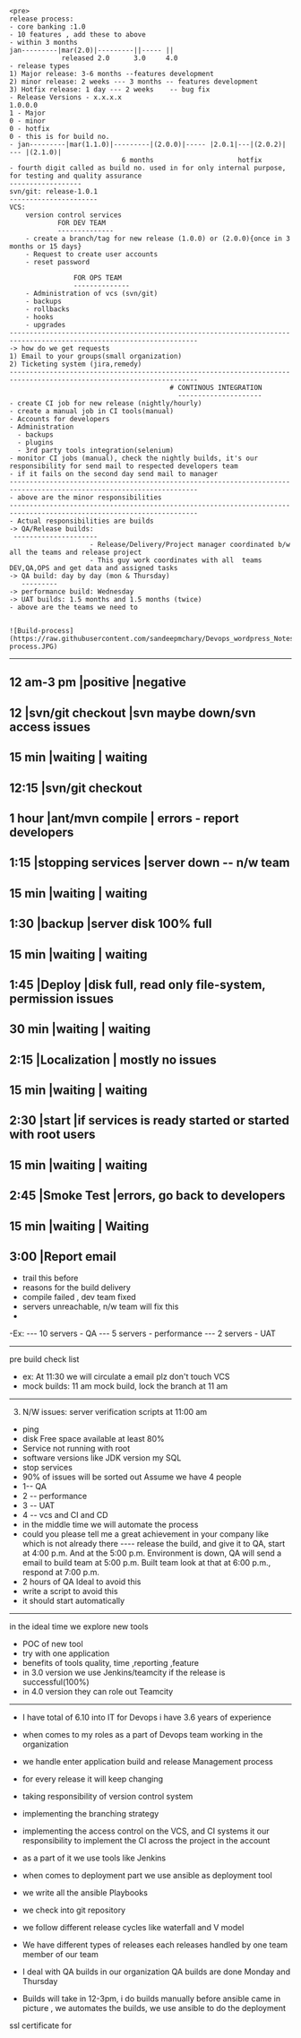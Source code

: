     <pre>
    release process:
    - core banking :1.0
    - 10 features , add these to above
    - within 3 months
    jan---------|mar(2.0)|---------||----- ||
                 released 2.0      3.0     4.0
    - release types
    1) Major release: 3-6 months --features development
    2) minor release: 2 weeks --- 3 months -- features development
    3) Hotfix release: 1 day --- 2 weeks    -- bug fix
    - Release Versions - x.x.x.x
    1.0.0.0
    1 - Major
    0 - minor
    0 - hotfix
    0 - this is for build no.
    - jan---------|mar(1.1.0)|---------|(2.0.0)|----- |2.0.1|---|(2.0.2)| --- |(2.1.0)|
                                6 months                     hotfix 
    - fourth digit called as build no. used in for only internal purpose, for testing and quality assurance
    ------------------
    svn/git: release-1.0.1
    ----------------------
    VCS:
        version control services
                FOR DEV TEAM
                --------------
        - create a branch/tag for new release (1.0.0) or (2.0.0){once in 3 months or 15 days}
        - Request to create user accounts
        - reset password
        
                    FOR OPS TEAM
                    --------------
        - Administration of vcs (svn/git)
        - backups
        - rollbacks
        - hooks
        - upgrades
    ---------------------------------------------------------------------------------------------------------------------
    -> how do we get requests
    1) Email to your groups(small organization)
    2) Ticketing system (jira,remedy)
    ---------------------------------------------------------------------------------------------------------------------
                                            # CONTINOUS INTEGRATION
                                              ---------------------
    - create CI job for new release (nightly/hourly)
    - create a manual job in CI tools(manual)
    - Accounts for developers
    - Administration
      - backups
      - plugins
      - 3rd party tools integration(selenium)
    - monitor CI jobs (manual), check the nightly builds, it's our responsibility for send mail to respected developers team
    - if it fails on the second day send mail to manager
    ---------------------------------------------------------------------------------------------------------------------
    - above are the minor responsibilities
    ---------------------------------------------------------------------------------------------------------------------
    - Actual responsibilities are builds
    -> QA/Release builds:
     ---------------------
                        - Release/Delivery/Project manager coordinated b/w all the teams and release project
                        - This guy work coordinates with all  teams DEV,QA,OPS and get data and assigned tasks
    -> QA build: day by day (mon & Thursday)
       ---------
    -> performance build: Wednesday
    -> UAT builds: 1.5 months and 1.5 months (twice)
    - above are the teams we need to	
    
    
    ![Build-process](https://raw.githubusercontent.com/sandeepmchary/Devops_wordpress_Notes/master/Interview%20questions/build-process.JPG)
***********************************************************************************************************************                    
12 am-3 pm	|positive	        |negative
------------------------------------------------------------------
12	        |svn/git checkout	|svn maybe down/svn access issues
------------------------------------------------------------------
15 min	    |waiting	        |   waiting
------------------------------------------------------------------
12:15	    |svn/git checkout	
------------------------------------------------------------------
1 hour	    |ant/mvn	compile |    errors - report developers
------------------------------------------------------------------
1:15	    |stopping services	|server down -- n/w team
------------------------------------------------------------------
15 min	    |waiting	        |    waiting
------------------------------------------------------------------
1:30	    |backup	            |server disk 100% full
------------------------------------------------------------------
15 min	    |waiting	        |    waiting
------------------------------------------------------------------
1:45	    |Deploy	            |disk full, read only file-system, permission issues
----------------------------------------------------------------------------------
30 min	    |waiting	        |    waiting
------------------------------------------------------------------
2:15	    |Localization	    |    mostly no issues
------------------------------------------------------------------
15 min	    |waiting	        |    waiting
------------------------------------------------------------------
2:30	    |start	            |if services is ready started or started with root users
------------------------------------------------------------------
15 min	    |waiting	        |    waiting
------------------------------------------------------------------
2:45	    |Smoke Test	        |errors, go back to developers
------------------------------------------------------------------
15 min	    |waiting	        |    Waiting
------------------------------------------------------------------
3:00	    |Report email	
------------------------------------------------------------------

- trail this before
- reasons for the build delivery
- compile failed , dev team fixed
- servers unreachable, n/w team will fix this
- 
-Ex:
--- 10 servers - QA
--- 5 servers - performance
--- 2 servers - UAT

-------------------
pre build check list
- ex: At 11:30 we will circulate a email plz don't touch VCS
- mock builds: 11 am mock build, lock the branch at 11 am

---------------------------------------------------------------------------------------------------------------------
3) N/W issues: 
server verification scripts
at 11:00 am
- ping
- disk Free space available at least 80%
- Service not running with root 
- software versions like JDK version my SQL 
- stop services
- 90% of issues will be sorted out 
Assume we have 4 people 
- 1-- QA 
- 2 -- performance 
- 3 -- UAT 
- 4 -- vcs and CI and CD 
- in the middle time we will automate the process 
- could you please tell me a great achievement in your company like which is not already there 
---- release the build, and give it to QA, start at 4:00 p.m. And at the 5:00 p.m. Environment is down, QA will send a email to build team at 5:00 p.m. Built team  look at that at 6:00 p.m., respond at 7:00 p.m. 
- 2 hours of QA Ideal to avoid this 
- write a script to avoid this 
- it should start automatically 
----------------------------------------------------- 
in the ideal time we explore new tools 
- POC of new tool 
- try with one application
- benefits of tools quality, time ,reporting ,feature 
- in 3.0 version we use Jenkins/teamcity if the release is successful(100%) 
- in 4.0 version they can role out Teamcity 
------------------------------------------------------------------- 
- I have total of 6.10 into IT for Devops i have 3.6 years of experience
- when comes to my roles as a part of Devops team working in the organization 
- we handle enter application build and release Management process 
- for every release it will keep changing 
- taking responsibility of version control system 
- implementing the branching strategy 
- implementing the access control on the VCS, and CI systems it our  responsibility to implement the CI across the project in the account 
- as a part of it we use tools like Jenkins 
- when comes to deployment part  we use ansible as deployment tool 
- we write all the ansible Playbooks 
- we check into git repository 
- we follow different release cycles like waterfall and V model 
- We have different types of releases each releases handled by one team member of our team 
- I deal with QA builds in our organization QA builds are done Monday and Thursday
- Builds will take in 12-3pm, i do builds manually before ansible came in picture , we automates the builds, we use ansible to do the deployment

    </pre>

	
	
ssl certificate for 